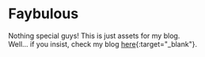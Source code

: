 # Faybulous

Nothing special guys! This is just assets for my blog.<br>
Well... if you insist, check my blog [here](http://fayearth.blogspot.com/){:target="_blank"}.
